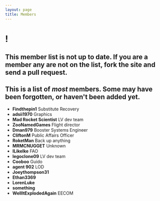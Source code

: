 ```yaml
---
layout: page
title: Members
---
```


# !

## This member list is not up to date.  If you are a member any are not on the list, fork the site and send a pull request.

## This is a list of *most* members.  Some may have been forgotten, or haven't been added yet.
- **Findthepin1** Substitute Recovery 
- **adsii1970** Graphics
- **Mad Rocket Scientist** LV dev team
- **ZooNamedGames** Flight director 
- **Dman979** Booster Systems Engineer 
- **CliftonM** Public Affairs Officer 
- **RoketMan** Back up anything
- **MRMCNUGGET** Unknown
- **ILikeIke** FAO
- **legoclone09** LV dev team 
- **Cooboo** Guido 
- **agent 902** LOD 
- **Joeythompson31**
- **Ethan3369**
- **LorenLuke**
- **something**
- **WellItExplodedAgain** EECOM
